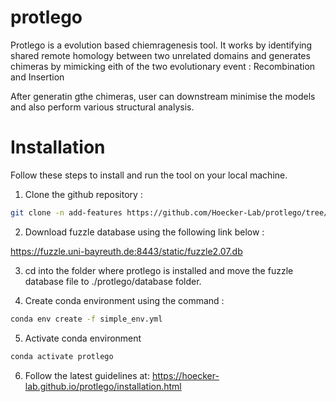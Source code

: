 # protlego

Protlego is a evolution based chiemragenesis tool. 
It works by identifying shared remote homology between two unrelated domains and generates chimeras by mimicking eith of the two evolutionary event :
Recombination and Insertion 

After generatin gthe chimeras, user can downstream minimise the models and also perform various structural analysis.

Installation
============

Follow these steps to install and run the tool on your local machine.

1. Clone the github repository :

  ```bash
  git clone -n add-features https://github.com/Hoecker-Lab/protlego/tree/add_features
  ```

2. Download fuzzle database using the following link below :

  https://fuzzle.uni-bayreuth.de:8443/static/fuzzle2.07.db

3. cd into the folder where protlego is installed and move the fuzzle database file to ./protlego/database folder.

4. Create conda environment using the command :

 ```bash
 conda env create -f simple_env.yml
 ```

5. Activate conda environment 

 ```bash
 conda activate protlego
 ```

6. Follow the latest guidelines at: https://hoecker-lab.github.io/protlego/installation.html
